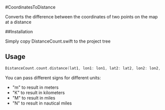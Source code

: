 #CoordinatesToDistance

Сonverts the difference between the coordinates of two points on the map at a distance

##Installation

Simply copy DistanceCount.swift to the project tree

## Usage

```swift
DistanceCount.count.distance(lat1, lon1: lon1, lat2: lat2, lon2: lon2, units: "m")
```

You can pass different signs for different units:
- "m" to result in meters
- "К" to result in kilometers
- "M" to result in miles
- "N" to result in nautical miles
